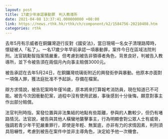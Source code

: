 ```yaml
---
layout: post
title: 17歲少年承認暴動罪　判入教導所
date: 2021-04-08 13:37:41.000000000 +08:00
link: https://news.rthk.hk/rthk/ch/component/k2/1584756-20210408.htm
categories: rthk
---
```


去年5月有示威者在銅鑼灣遊行反對《國安法》，當日現場一名女子清理路障時，懷疑被人「私了」。一名17歲少年早前承認一項暴動罪，案件今日在區域法院判刑。法官姚勳智指案情嚴重，但考慮到被告非領導者角色，背景良好，判被告入教導所，並下令被告須在兩個月內向事主賠償3000元。

被告承認在去年5月24日，在銅鑼灣琉璃街附近的興發街參與暴動。他原本亦面對一項傷人罪，獲法庭批准不予起訴，存備在檔案。

辯方求情說，被告犯案時年僅16歲，原本將來打算報考消防員，現在知道已不可能。被告今次因衝動犯案，過程中沒有使用武器，事後感到十分後悔，願意對事主作出部分賠償。

法官判刑時指，案發位置與非法集結的地點有些距離，參與的人數較少，但仍有堵路情況。法官說，被告與其他人橫蠻地襲擊事主，行為明顯會對公眾人士有威脅，強調若青少年干犯嚴重罪行，即使是年輕、無案底，亦非有力的求情因素，判刑須具阻嚇性，考慮到被告在案件中並非主導角色，決定給予他一次機會。
